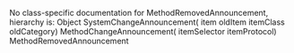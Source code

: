 No class-specific documentation for MethodRemovedAnnouncement, hierarchy is: 
Object
  SystemChangeAnnouncement( item oldItem itemClass oldCategory)
    MethodChangeAnnouncement( itemSelector itemProtocol)
      MethodRemovedAnnouncement
